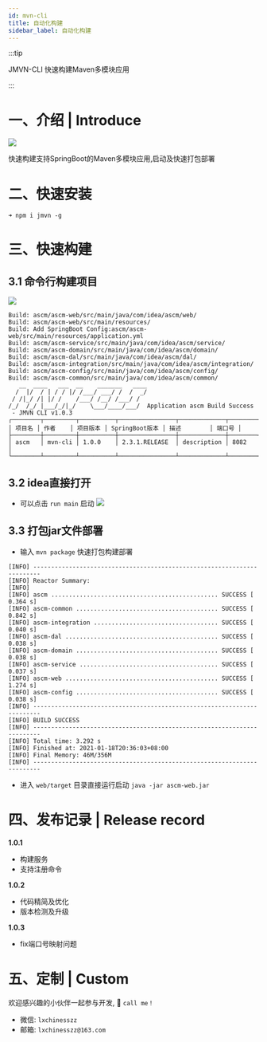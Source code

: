 ```yaml
---
id: mvn-cli
title: 自动化构建
sidebar_label: 自动化构建
---
```



:::tip

JMVN-CLI 快速构建Maven多模块应用

:::


# 一、介绍 | Introduce

![](https://img.springlearn.cn/blog/learn_1610971978000.png)

快速构建支持SpringBoot的Maven多模块应用,启动及快速打包部署

# 二、快速安装

```
➜ npm i jmvn -g
```

# 三、快速构建

## 3.1 命令行构建项目

![](https://img.springlearn.cn/blog/learn_1610973272000.png)

```
Build: ascm/ascm-web/src/main/java/com/idea/ascm/web/
Build: ascm/ascm-web/src/main/resources/
Build: Add SpringBoot Config:ascm/ascm-web/src/main/resources/application.yml
Build: ascm/ascm-service/src/main/java/com/idea/ascm/service/
Build: ascm/ascm-domain/src/main/java/com/idea/ascm/domain/
Build: ascm/ascm-dal/src/main/java/com/idea/ascm/dal/
Build: ascm/ascm-integration/src/main/java/com/idea/ascm/integration/
Build: ascm/ascm-config/src/main/java/com/idea/ascm/config/
Build: ascm/ascm-common/src/main/java/com/idea/ascm/common/
   __  ____   ___  __    _______   ____
  /  |/  / | / / |/ /___/ ___/ /  /  _/
 / /|_/ /| |/ /    /___/ /__/ /___/ /
/_/  /_/ |___/_/|_/    \___/____/___/  Application ascm Build Success
 - JMVN CLI v1.0.3
┌────────┬─────────┬──────────┬────────────────┬─────────────┬────────┐
│ 项目名 │ 作者    │ 项目版本 │ SpringBoot版本 │ 描述        │ 端口号 │
├────────┼─────────┼──────────┼────────────────┼─────────────┼────────┤
│ ascm   │ mvn-cli │ 1.0.0    │ 2.3.1.RELEASE  │ description │ 8082   │
└────────┴─────────┴──────────┴────────────────┴─────────────┴────────┘
```

## 3.2 idea直接打开

- 可以点击 `run main` 启动
  ![](https://img.springlearn.cn/blog/learn_1610973142000.png)

## 3.3 打包jar文件部署

- 输入 `mvn package` 快速打包构建部署

```
[INFO] ------------------------------------------------------------------------
[INFO] Reactor Summary:
[INFO] 
[INFO] ascm ............................................... SUCCESS [  0.364 s]
[INFO] ascm-common ........................................ SUCCESS [  0.842 s]
[INFO] ascm-integration ................................... SUCCESS [  0.040 s]
[INFO] ascm-dal ........................................... SUCCESS [  0.038 s]
[INFO] ascm-domain ........................................ SUCCESS [  0.038 s]
[INFO] ascm-service ....................................... SUCCESS [  0.037 s]
[INFO] ascm-web ........................................... SUCCESS [  1.274 s]
[INFO] ascm-config ........................................ SUCCESS [  0.038 s]
[INFO] ------------------------------------------------------------------------
[INFO] BUILD SUCCESS
[INFO] ------------------------------------------------------------------------
[INFO] Total time: 3.292 s
[INFO] Finished at: 2021-01-18T20:36:03+08:00
[INFO] Final Memory: 46M/356M
[INFO] ------------------------------------------------------------------------

```

- 进入 `web/target` 目录直接运行启动 `java -jar ascm-web.jar`

# 四、发布记录 | Release record

**1.0.1**

- 构建服务
- 支持注册命令

**1.0.2**

- 代码精简及优化
- 版本检测及升级

**1.0.3**

- fix端口号映射问题

# 五、定制 | Custom

欢迎感兴趣的小伙伴一起参与开发, 🚀 `call me！`

- 微信: `lxchinesszz`
- 邮箱: `lxchinesszz@163.com`
